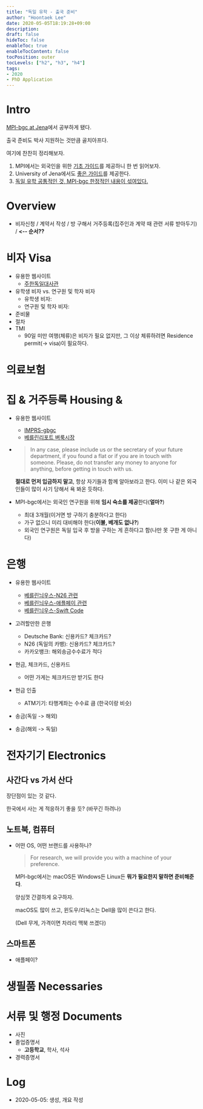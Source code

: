 ```yaml
---
title: "독일 유학 - 출국 준비"
author: "Hoontaek Lee"
date: 2020-05-05T18:19:28+09:00
description:
draft: false
hideToc: false
enableToc: true
enableTocContent: false
tocPosition: outer
tocLevels: ["h2", "h3", "h4"]
tags:
- 2020
- PhD Application
---
```


# Intro

[MPI-bgc at Jena](https://www.bgc-jena.mpg.de/index.php/Main/HomePage)에서 공부하게 됐다.

출국 준비도 박사 지원하는 것만큼 골치아프다.

여기에 찬찬히 정리해보자.



1. MPI에서는 외국인을 위한 [기초 가이드](https://www.mpg.de/4311252/Living_working_Germany.pdf)를 제공하니 한 번 읽어보자.
2. University of Jena에서도 [좋은 가이드](http://www.jga.uni-jena.de/en/Doctoral+candidates/Incoming+_+Outgoing/Arrival+in+Germany/Non_EU_Citizens.html)를 제공한다.
3. <u>독일 유학 공통적인 것, MPI-bgc 한정적인 내용이 섞여있다.</u>



# Overview

- 비자신청 / 계약서 작성 / 방 구해서 거주등록(집주인과 계약 때 관련 서류 받아두기) /  **<-- 순서??**



# 비자 Visa

- 유용한 웹사이트
  - [주한독일대사관](https://seoul.diplo.de/kr-ko/service/visa-einreise)
- 유학생 비자 vs. 연구원 및 학자 비자
  - 유학생 비자:
  - 연구원 및 학자 비자:
- 준비물
- 절차
- TMI
  - 90일 미만 여행(체류)은 비자가 필요 없지만, 그 이상 체류하려면 Residence permit(-> visa)이 필요하다.



# 의료보험



# 집 & 거주등록 Housing & 

- 유용한 웹사이트

  - [IMPRS-gbgc](https://www.bgc-jena.mpg.de/domains/imprs-gbgc.de/index.php/PhDInfo/Jena)
  - [베를린리포트 벼룩시장](http://berlinreport.com/bbs/board.php?bo_table=flohmarkt)

- > In any case, please include us or the secretary of your future department, if you found a flat or if you are in touch with someone. Please, do not transfer any money to anyone for anything, before getting in touch with us.

  **절대로 먼저 입금하지 말고**, 항상 자기들과 함께 알아보라고 한다.
  이미 나 같은 외국인들이 많이 사기 당해서 욕 봐온 듯하다.

- MPI-bgc에서는 외국인 연구원을 위해 **임시 숙소를 제공**한다(**얼마?**)

  - 최대 3개월(이거면 방 구하기 충분하다고 한다)
  - 가구 없으니 미리 대비해야 한다(**이불, 베개도 없나?**)
  - 외국인 연구원은 독일 입국 후 방을 구하는 게 흔하다고 함(나만 못 구한 게 아니다)



# 은행

- 유용한 웹사이트
  - [베를린늬우스-N26 관련](https://berlin-news.tistory.com/23?category=323827)
  - [베를린늬우스-애플페이 관련](https://berlin-news.tistory.com/55?category=323827)
  - [베를린늬우스-Swift Code](https://berlin-news.tistory.com/40?category=323827)
- 고려할만한 은행
  - Deutsche Bank: 신용카드? 체크카드?
  - N26 (독일의 카뱅): 신용카드? 체크카드?
  - 카카오뱅크: 해외송금수수료가 적다

- 현금, 체크카드, 신용카드
  - 어떤 가게는 체크카드만 받기도 한다

- 현금 인출
  - ATM기기: 타행계좌는 수수료 큼 (한국이랑 비슷)
- 송금(독일 -> 해외)
- 송금(해외 -> 독일)



# 전자기기 Electronics

## 사간다 vs 가서 산다

장단점이 있는 것 같다.

한국에서 사는 게 적응하기 좋을 듯? (바꾸긴 하려나)





## 노트북, 컴퓨터

- 어떤 OS, 어떤 브랜드를 사용하나?

  > For research, we will provide you with a machine of your preference.

  MPI-bgc에서는 macOS든 Windows든 Linux든 **뭐가 필요한지 말하면 준비해준다**.

  양심껏 간결하게 요구하자.

  macOS도 많이 쓰고, 윈도우/리눅스는 Dell을 많이 쓴다고 한다.

  (Dell 무게, 가격이면 차라리 맥북 쓰겠다)



## 스마트폰

- 애플페이?



# 생필품 Necessaries





# 서류 및 행정 Documents

- 사진
- 졸업증명서
  - **고등학교**, 학사, 석사
- 경력증명서





# Log

- 2020-05-05: 생성, 개요 작성